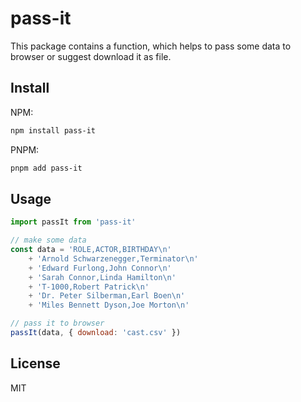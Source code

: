 # pass-it

This package contains a function, which helps to pass some data to browser or suggest download it as file.

## Install

NPM:

```sh
npm install pass-it
```

PNPM:

```sh
pnpm add pass-it
```

## Usage

```js
import passIt from 'pass-it'

// make some data
const data = 'ROLE,ACTOR,BIRTHDAY\n'
    + 'Arnold Schwarzenegger,Terminator\n'
    + 'Edward Furlong,John Connor\n'
    + 'Sarah Connor,Linda Hamilton\n'
    + 'T-1000,Robert Patrick\n'
    + 'Dr. Peter Silberman,Earl Boen\n'
    + 'Miles Bennett Dyson,Joe Morton\n'

// pass it to browser
passIt(data, { download: 'cast.csv' })
```

## License

MIT
